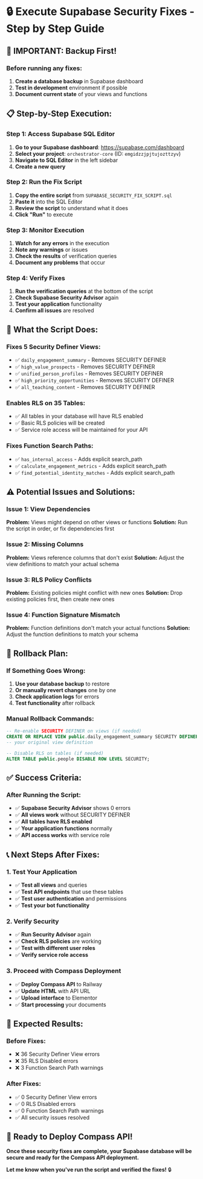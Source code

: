 # 🔒 Execute Supabase Security Fixes - Step by Step Guide

## 🚨 **IMPORTANT: Backup First!**

### **Before running any fixes:**
1. **Create a database backup** in Supabase dashboard
2. **Test in development** environment if possible
3. **Document current state** of your views and functions

## **📋 Step-by-Step Execution:**

### **Step 1: Access Supabase SQL Editor**
1. **Go to your Supabase dashboard**: https://supabase.com/dashboard
2. **Select your project**: `orchestrator-core` (ID: `emgidzzjpjtujozttzyv`)
3. **Navigate to SQL Editor** in the left sidebar
4. **Create a new query**

### **Step 2: Run the Fix Script**
1. **Copy the entire script** from `SUPABASE_SECURITY_FIX_SCRIPT.sql`
2. **Paste it** into the SQL Editor
3. **Review the script** to understand what it does
4. **Click "Run"** to execute

### **Step 3: Monitor Execution**
1. **Watch for any errors** in the execution
2. **Note any warnings** or issues
3. **Check the results** of verification queries
4. **Document any problems** that occur

### **Step 4: Verify Fixes**
1. **Run the verification queries** at the bottom of the script
2. **Check Supabase Security Advisor** again
3. **Test your application** functionality
4. **Confirm all issues** are resolved

## **🔧 What the Script Does:**

### **Fixes 5 Security Definer Views:**
- ✅ `daily_engagement_summary` - Removes SECURITY DEFINER
- ✅ `high_value_prospects` - Removes SECURITY DEFINER
- ✅ `unified_person_profiles` - Removes SECURITY DEFINER
- ✅ `high_priority_opportunities` - Removes SECURITY DEFINER
- ✅ `all_teaching_content` - Removes SECURITY DEFINER

### **Enables RLS on 35 Tables:**
- ✅ All tables in your database will have RLS enabled
- ✅ Basic RLS policies will be created
- ✅ Service role access will be maintained for your API

### **Fixes Function Search Paths:**
- ✅ `has_internal_access` - Adds explicit search_path
- ✅ `calculate_engagement_metrics` - Adds explicit search_path
- ✅ `find_potential_identity_matches` - Adds explicit search_path

## **⚠️ Potential Issues and Solutions:**

### **Issue 1: View Dependencies**
**Problem:** Views might depend on other views or functions
**Solution:** Run the script in order, or fix dependencies first

### **Issue 2: Missing Columns**
**Problem:** Views reference columns that don't exist
**Solution:** Adjust the view definitions to match your actual schema

### **Issue 3: RLS Policy Conflicts**
**Problem:** Existing policies might conflict with new ones
**Solution:** Drop existing policies first, then create new ones

### **Issue 4: Function Signature Mismatch**
**Problem:** Function definitions don't match your actual functions
**Solution:** Adjust the function definitions to match your schema

## **🔄 Rollback Plan:**

### **If Something Goes Wrong:**
1. **Use your database backup** to restore
2. **Or manually revert changes** one by one
3. **Check application logs** for errors
4. **Test functionality** after rollback

### **Manual Rollback Commands:**
```sql
-- Re-enable SECURITY DEFINER on views (if needed)
CREATE OR REPLACE VIEW public.daily_engagement_summary SECURITY DEFINER AS
-- your original view definition

-- Disable RLS on tables (if needed)
ALTER TABLE public.people DISABLE ROW LEVEL SECURITY;
```

## **✅ Success Criteria:**

### **After Running the Script:**
- ✅ **Supabase Security Advisor** shows 0 errors
- ✅ **All views work** without SECURITY DEFINER
- ✅ **All tables have RLS enabled**
- ✅ **Your application functions** normally
- ✅ **API access works** with service role

## **📞 Next Steps After Fixes:**

### **1. Test Your Application**
- ✅ **Test all views** and queries
- ✅ **Test API endpoints** that use these tables
- ✅ **Test user authentication** and permissions
- ✅ **Test your bot functionality**

### **2. Verify Security**
- ✅ **Run Security Advisor** again
- ✅ **Check RLS policies** are working
- ✅ **Test with different user roles**
- ✅ **Verify service role access**

### **3. Proceed with Compass Deployment**
- ✅ **Deploy Compass API** to Railway
- ✅ **Update HTML** with API URL
- ✅ **Upload interface** to Elementor
- ✅ **Start processing** your documents

## **🎯 Expected Results:**

### **Before Fixes:**
- ❌ 36 Security Definer View errors
- ❌ 35 RLS Disabled errors
- ❌ 3 Function Search Path warnings

### **After Fixes:**
- ✅ 0 Security Definer View errors
- ✅ 0 RLS Disabled errors
- ✅ 0 Function Search Path warnings
- ✅ All security issues resolved

## **🚀 Ready to Deploy Compass API!**

**Once these security fixes are complete, your Supabase database will be secure and ready for the Compass API deployment.**

**Let me know when you've run the script and verified the fixes!** 🔒
